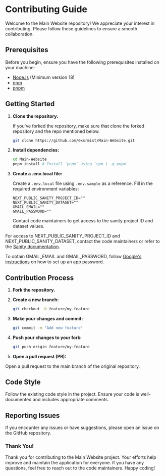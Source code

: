 # Contributing Guide

Welcome to the Main Website repository! We appreciate your interest in contributing. Please follow these guidelines to ensure a smooth collaboration.

## Prerequisites

Before you begin, ensure you have the following prerequisites installed on your machine:

-   [Node.js](https://nodejs.org/) (Minimum version 18)
-   [npm](https://www.npmjs.com/)
-   [pnpm](https://pnpm.io/)

## Getting Started

1. **Clone the repository:**

    If you've forked the repository, make sure that clone the forked repository and the repo mentioned below.

    ```bash
    git clone https://github.com/0xsrmist/Main-Website.git
    ```

2. **Install dependencies:**

    ```bash
    cd Main-Website
    pnpm install # Install `pnpm` using `npm i -g pnpm`
    ```

3. **Create a .env.local file:**

    Create a `.env.local` file using `.env.sample` as a reference. Fill in the required environment variables:

    ```env
    NEXT_PUBLIC_SANITY_PROJECT_ID=""
    NEXT_PUBLIC_SANITY_DATASET=""
    GMAIL_EMAIL=""
    GMAIL_PASSWORD=""
    ```

    Contact code maintainers to get access to the sanity project ID and dataset values.

For access to NEXT_PUBLIC_SANITY_PROJECT_ID and NEXT_PUBLIC_SANITY_DATASET, contact the code maintainers or refer to the [Sanity documentation](https://www.sanity.io/docs).

To obtain GMAIL_EMAIL and GMAIL_PASSWORD, follow [Google's instructions](https://support.google.com/mail/answer/185833?hl=en) on how to set up an app password.

## Contribution Process

1. **Fork the repository.**
2. **Create a new branch:**

    ```bash
    git checkout -b feature/my-feature
    ```

3. **Make your changes and commit:**

    ```bash
    git commit -m "Add new feature"
    ```

4. **Push your changes to your fork:**

    ```bash
    git push origin feature/my-feature
    ```

5. **Open a pull request (PR):**

Open a pull request to the main branch of the original repository.

## Code Style

Follow the existing code style in the project. Ensure your code is well-documented and includes appropriate comments.

## Reporting Issues

If you encounter any issues or have suggestions, please open an issue on the GitHub repository.

### Thank You!

Thank you for contributing to the Main Website project. Your efforts help improve and maintain the application for everyone. If you have any questions, feel free to reach out to the code maintainers. Happy coding!
